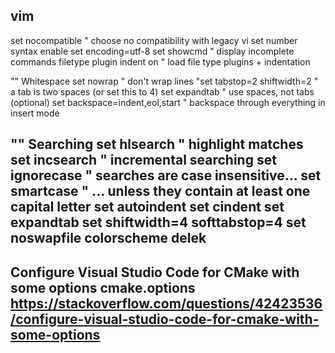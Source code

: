 vim
-------------------------------------------------------------------------------------------------------
set nocompatible                " choose no compatibility with legacy vi
set number
syntax enable
set encoding=utf-8
set showcmd                     " display incomplete commands
filetype plugin indent on       " load file type plugins + indentation

"" Whitespace
set nowrap                      " don't wrap lines
"set tabstop=2 shiftwidth=2      " a tab is two spaces (or set this to 4)
set expandtab                   " use spaces, not tabs (optional)
set backspace=indent,eol,start  " backspace through everything in insert mode

"" Searching
set hlsearch                    " highlight matches
set incsearch                   " incremental searching
set ignorecase                  " searches are case insensitive...
set smartcase                   " ... unless they contain at least one capital letter
set autoindent
set cindent
set expandtab
set shiftwidth=4 softtabstop=4
set noswapfile
colorscheme delek
-------------------------------------------------------------------------------------------------------
Configure Visual Studio Code for CMake with some options
cmake.options
https://stackoverflow.com/questions/42423536/configure-visual-studio-code-for-cmake-with-some-options
--------------------------------------------------------------------------------------------------------
